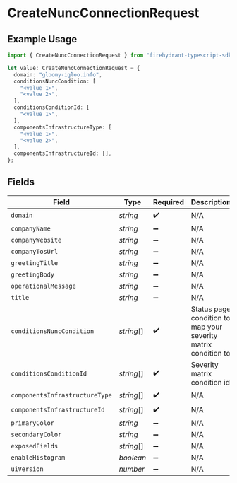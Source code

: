 # CreateNuncConnectionRequest

## Example Usage

```typescript
import { CreateNuncConnectionRequest } from "firehydrant-typescript-sdk/models/operations";

let value: CreateNuncConnectionRequest = {
  domain: "gloomy-igloo.info",
  conditionsNuncCondition: [
    "<value 1>",
    "<value 2>",
  ],
  conditionsConditionId: [
    "<value 1>",
  ],
  componentsInfrastructureType: [
    "<value 1>",
    "<value 2>",
  ],
  componentsInfrastructureId: [],
};
```

## Fields

| Field                                                          | Type                                                           | Required                                                       | Description                                                    |
| -------------------------------------------------------------- | -------------------------------------------------------------- | -------------------------------------------------------------- | -------------------------------------------------------------- |
| `domain`                                                       | *string*                                                       | :heavy_check_mark:                                             | N/A                                                            |
| `companyName`                                                  | *string*                                                       | :heavy_minus_sign:                                             | N/A                                                            |
| `companyWebsite`                                               | *string*                                                       | :heavy_minus_sign:                                             | N/A                                                            |
| `companyTosUrl`                                                | *string*                                                       | :heavy_minus_sign:                                             | N/A                                                            |
| `greetingTitle`                                                | *string*                                                       | :heavy_minus_sign:                                             | N/A                                                            |
| `greetingBody`                                                 | *string*                                                       | :heavy_minus_sign:                                             | N/A                                                            |
| `operationalMessage`                                           | *string*                                                       | :heavy_minus_sign:                                             | N/A                                                            |
| `title`                                                        | *string*                                                       | :heavy_minus_sign:                                             | N/A                                                            |
| `conditionsNuncCondition`                                      | *string*[]                                                     | :heavy_check_mark:                                             | Status page condition to map your severity matrix condition to |
| `conditionsConditionId`                                        | *string*[]                                                     | :heavy_check_mark:                                             | Severity matrix condition id                                   |
| `componentsInfrastructureType`                                 | *string*[]                                                     | :heavy_check_mark:                                             | N/A                                                            |
| `componentsInfrastructureId`                                   | *string*[]                                                     | :heavy_check_mark:                                             | N/A                                                            |
| `primaryColor`                                                 | *string*                                                       | :heavy_minus_sign:                                             | N/A                                                            |
| `secondaryColor`                                               | *string*                                                       | :heavy_minus_sign:                                             | N/A                                                            |
| `exposedFields`                                                | *string*[]                                                     | :heavy_minus_sign:                                             | N/A                                                            |
| `enableHistogram`                                              | *boolean*                                                      | :heavy_minus_sign:                                             | N/A                                                            |
| `uiVersion`                                                    | *number*                                                       | :heavy_minus_sign:                                             | N/A                                                            |